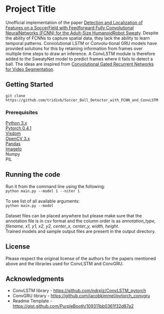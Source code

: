 # Project Title

Unofficial implementation of the paper [Detection and Localization of Features on a SoccerField with Feedforward Fully Convolutional NeuralNetworks (FCNN) for the Adult-Size HumanoidRobot Sweaty](http://lofarolabs.com/events/robocup/ws17/papers/Humanoids_RoboCup_Workshop_2017_pape_4.pdf). Despite the ability of FCNNs to capture spatial data, they lack the ability to learn temporal patterns. Convolutional LSTM or Convolu-tional GRU models have provided solutions for this by retaining information from frames over multiple time steps to draw an inference. A ConvLSTM module is therefore added to the SweatyNet model to predict frames where it fails to detect a ball. The ideas are inspired from [Convolutional Gated Recurrent Networks for Video Segmentation](https://arxiv.org/pdf/1611.05435.pdf).


## Getting Started

```
git clone https://github.com/tridivb/Soccer_Ball_Detector_with_FCNN_and_ConvLSTM.git
```

### Prerequisites

[Python 3.x](https://www.python.org/downloads/)<br/>
[Pytorch 0.4.1](https://pytorch.org/get-started/previous-versions/)<br/>
[Visdom](https://github.com/facebookresearch/visdom)<br/>
[OpenCV 3.x](https://opencv.org/releases.html)<br/>
[Pandas](https://pandas.pydata.org/)<br/>
[ImageIo](https://pypi.org/project/imageio/)<br/>
Numpy<br/>
PIL

## Running the code

Run it from the command line using the following: <br/> 
```python main.py --model 1 --niter 1```<br/>
<br/>
To see list of all available arguments:<br/>
```python main.py --model```<br/>
<br/>
Dataset files can be placed anywhere but please make sure that the annotation file is in csv format and the column order is as *annotation_type, filename, x1, y1, x2, y2, center_x, center_y, width, height*. <br/>
Trained models and sample output files are present in the output directory.


## License

Please respect the original license of the authors for the papers mentioned above and the libraries used for ConvLSTM and ConvGRU.

## Acknowledgments

* ConvLSTM library - https://github.com/ndrplz/ConvLSTM_pytorch
* ConvGRU library - https://github.com/jacobkimmel/pytorch_convgru
* Readme Template - https://gist.github.com/PurpleBooth/109311bb0361f32d87a2